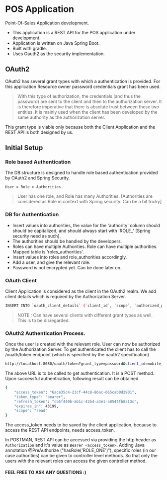 # POS Application

Point-Of-Sales Application development.

  - This application is a REST API for the POS application under development.
  - Application is written on Java Spring Boot.
  - Built with gradle.
  - Uses Oauth2 as the security implementation.

## OAuth2 

OAuth2 has several grant types with which a authentication is provided. For this application Resource owner password credentials grant has been used.

> With this type of authorization, the credentials (and thus the password) are sent to the client and then to the authorization server. It is therefore imperative that there is absolute trust between these two entities. It is mainly used when the client has been developed by the same authority as the authorization server.

This grant type is viable only because both the Client Application and the REST API is both designed by us.

## Initial Setup

### Role based Authentication

The DB structure is designed to handle role based authentication provided by OAuth2 and Spring Security.

`User > Role > Authorities.` 

> User has one role, and Role has many Authorities. [Authorities are considered as Role in context with Spring security. Can be a bit tricky]

### DB for Authentication 

  - Insert values into authorities, the value for the 'authority' column should should be capitalized, and should always start with 'ROLE_' [Spring security need as such].
  - The authorities should be handled by the developers.
  - Roles can have multiple Authorities. Role can have multiple authorities. Mapped table is 'roles_authorities'.
  - Insert values into roles and role_authorities accordingly.
  - Add a user, and give the relevant role.
  - Password is not encrypted yet. Can be done later on.
  
### OAuth Client

Client Application is considered as the client in the OAuth2 realm. We add client details which is required by the Authorization Server.

```sh
INSERT INTO `oauth_client_details` (`client_id`, `scope`, `authorized_grant_types`, `authorities`, `autoapprove`) VALUES ('mobile_api_client', 'read', 'password,refresh_token', 'ROLE_CLIENT', 'true');
```

> NOTE : Can have several clients with different grant types as well. This is to be disregarded.

### OAuth2 Authentication Process.

Once the user is created with the relevant role. User can now be authorized by the Authorization Server. To get authenticated the client has to call the /ouath/token endpoint (which is specified by the oauth2 specification)

```sh
http://localhost:8080/oauth/token?grant_type=password&client_id=mobile_api_client&scope=read&auth_type=mobile&username=lahiru&password=lahiru
```

The above URL is to be called to get authentication. It is a POST method. Upon successful authentication, following result can be obtained.

```sh
{
    "access_token": "6ace35c4-23cf-44c8-86ac-665cab0d2901",
    "token_type": "bearer",
    "refresh_token": "cb5f440b-ab1c-42b4-a3e1-a8544fb8a13c",
    "expires_in": 43199,
    "scope": "read"
}
```

The access_token needs to be saved by the client application, because to access the REST API endpoints, needs access_token. 

In POSTMAN, REST API can be accessed via providing the http header as `Authorization` and it's value as `Bearer <access_token>`. Adding Java annotation @PreAuthorize ("hasRole('ROLE_ONE')"), specific roles (in our case authorities) can be given to controller level methods. So that only the users with the relevant roles can access the given controller method.


#### FEEL FREE TO ASK ANY QUESTIONS :)




